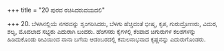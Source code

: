 +++
title = "20 ಪುರವ ರಚಿಸಿದರುದಯದಲಿ"

+++
20. ಬೆಳಗಿನಲ್ಲಿಯೆ ನಗರವನ್ನು ಶೃಂಗರಿಸಿದರು, ಬೆಳಗು ಹೆಚ್ಚಿದಂತೆ ಭೀಷ್ಮ, ಕೃಪ, ಗುರುದ್ರೋಣರು, ವಿದುರ, ಶಲ್ಯ, ಮೊದಲಾದ ಸಭ್ಯರು ಎದುರಾಗಿ ಬಂದರು. ಹೆಂಗಸರು ಕೈಗಳಲ್ಲಿ ಕೆಂಪಾದ ಚಿಗುರುಗಳ ಕಲಶಗಳನ್ನು ಹಿಡಿದುಕೊಂಡು ಠೀವಿಯಿಂದ ನಾನಾ ಬಗೆಯ ಆಡಂಬರದಲ್ಲಿ ಕಮಲನಾಭನಾದ ಕೃಷ್ಣನನ್ನು ಎದುರುಗೊಂಡರು.